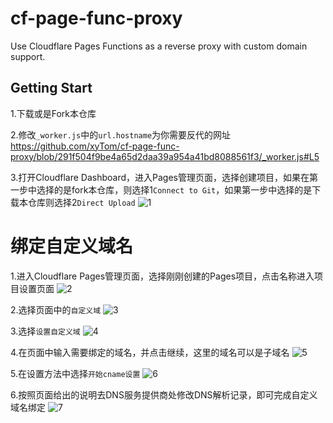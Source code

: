 # cf-page-func-proxy
Use Cloudflare Pages Functions as a reverse proxy with custom domain support.

## Getting Start
1.下载或是Fork本仓库

2.修改`_worker.js`中的`url.hostname`为你需要反代的网址
https://github.com/xyTom/cf-page-func-proxy/blob/291f504f9be4a65d2daa39a954a41bd8088561f3/_worker.js#L5

3.打开Cloudflare Dashboard，进入Pages管理页面，选择创建项目，如果在第一步中选择的是fork本仓库，则选择1`Connect to Git`，如果第一步中选择的是下载本仓库则选择2`Direct Upload`
![1](https://github.com/xyTom/cf-page-func-proxy/blob/images/images/1.jpg?raw=true)


# 绑定自定义域名

1.进入Cloudflare Pages管理页面，选择刚刚创建的Pages项目，点击名称进入项目设置页面
![2](https://github.com/xyTom/cf-page-func-proxy/blob/images/images/2.jpg?raw=true)

2.选择页面中的`自定义域`
![3](https://github.com/xyTom/cf-page-func-proxy/blob/images/images/3.jpg?raw=true)

3.选择`设置自定义域`
![4](https://github.com/xyTom/cf-page-func-proxy/blob/images/images/4.jpg?raw=true)

4.在页面中输入需要绑定的域名，并点击继续，这里的域名可以是子域名
![5](https://github.com/xyTom/cf-page-func-proxy/blob/images/images/5.jpg?raw=true)

5.在设置方法中选择`开始cname设置`
![6](https://github.com/xyTom/cf-page-func-proxy/blob/images/images/6.jpg?raw=true)

6.按照页面给出的说明去DNS服务提供商处修改DNS解析记录，即可完成自定义域名绑定
![7](https://github.com/xyTom/cf-page-func-proxy/blob/images/images/7.jpg?raw=true)